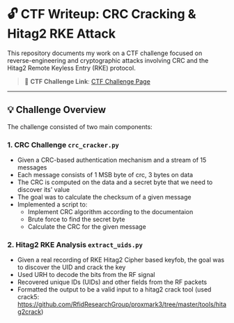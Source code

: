 # 🔓 CTF Writeup: CRC Cracking & Hitag2 RKE Attack

This repository documents my work on a CTF challenge focused on reverse-engineering and cryptographic attacks involving CRC and the Hitag2 Remote Keyless Entry (RKE) protocol.

> 🧩 **CTF Challenge Link**: [CTF Challenge Page](https://ctf-teaser.icanhack.nl/)  

---

## 💡 Challenge Overview

The challenge consisted of two main components:

### 1. **CRC Challenge** `crc_cracker.py`
- Given a CRC-based authentication mechanism and a stream of 15 messages
- Each message consists of 1 MSB byte of crc, 3 bytes on data
- The CRC is computed on the data and a secret byte that we need to discover its' value
- The goal was to calculate the checksum of a given message
- Implemented a script to:
  - Implement CRC algorithm according to the documentaion
  - Brute force to find the secret byte
  - Calculate the CRC for the given message

### 2. **Hitag2 RKE Analysis** `extract_uids.py`
- Given a real recording of RKE Hitag2 Cipher based keyfob, the goal was to discover the UID and crack the key
- Used URH to decode the bits from the RF signal
- Recovered unique IDs (UIDs) and other fields from the RF packets 
- Formatted the output to be a valid input to a hitag2 crack tool (used crack5: https://github.com/RfidResearchGroup/proxmark3/tree/master/tools/hitag2crack)


